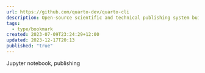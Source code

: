 ```yaml
---
url: https://github.com/quarto-dev/quarto-cli
description: Open-source scientific and technical publishing system built on Pandoc.
tags:
  - type/bookmark
created: 2023-07-09T23:24:29+12:00
updated: 2023-12-17T20:13
published: "true"
---
```


Jupyter notebook, publishing